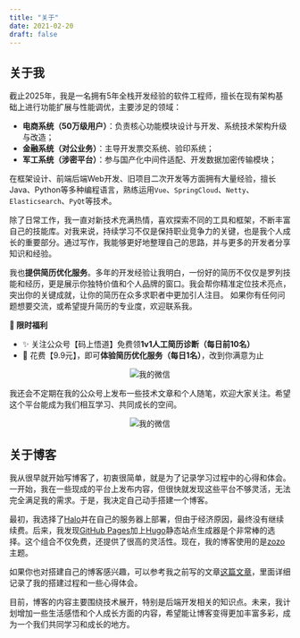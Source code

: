 ```yaml
---
title: "关于"
date: 2021-02-20
draft: false
---
```



## 关于我
截止2025年，我是一名拥有5年全栈开发经验的软件工程师，擅长在现有架构基础上进行功能扩展与性能调优，主要涉足的领域：
- **电商系统（50万级用户）**：负责核心功能模块设计与开发、系统技术架构升级与改造；
- **金融系统（对公业务）**：主导开发票交系统、验印系统；
- **军工系统（涉密平台）**：参与国产化中间件适配、开发数据加密传输模块；

在框架设计、前端后端Web开发、旧项目二次开发等方面拥有大量经验，擅长Java、Python等多种编程语言，熟练运用`Vue`、`SpringCloud`、`Netty`、`Elasticsearch`、`PyQt`等技术。

除了日常工作，我一直对新技术充满热情，喜欢探索不同的工具和框架，不断丰富自己的技能库。对我来说，持续学习不仅是保持职业竞争力的关键，也是我个人成长的重要部分。通过写作，我能够更好地整理自己的思路，并与更多的开发者分享知识和经验。

我也**提供简历优化服务**。多年的开发经验让我明白，一份好的简历不仅仅是罗列技能和经历，更是展示你独特价值和个人品牌的窗口。我会帮你精准定位技术亮点，突出你的关键成就，让你的简历在众多求职者中更加引人注目。
如果你有任何问题想要交流，或希望提升简历的专业度，欢迎联系我。


**🎁 限时福利**
- ✨ 关注公众号【码上悟道】免费领**1v1人工简历诊断（每日前10名）**
- 💼 花费【9.9元】，即可**体验简历优化服务（每日1名）**，改到你满意为止


<div style="text-align: center;">
    <img src="/posts/annex/images/essays/self微信.png" alt="我的微信" style="max-width: 33%; height: auto;">
</div>

我还会不定期在我的公众号上发布一些技术文章和个人随笔，欢迎大家关注。希望这个平台能成为我们相互学习、共同成长的空间。
<div style="text-align: center;">
    <img src="/posts/annex/images/essays/来点Java.png" alt="我的微信" style="max-width: 50%; height: auto;">
</div>

## 关于博客
我从很早就开始写博客了，初衷很简单，就是为了记录学习过程中的心得和体会。一开始，我在一些现成的平台上发布内容，但很快就发现这些平台不够灵活，无法完全满足我的需求。于是，我决定自己动手搭建一个博客。

最初，我选择了[Halo](https://gitee.com/halo-dev/halo)并在自己的服务器上部署，但由于经济原因，最终没有继续续费。后来，我发现[GitHub Pages](https://docs.github.com/zh/pages/getting-started-with-github-pages)加上[Hugo](https://gohugo.io)静态站点生成器是个非常棒的选择。这个组合不仅免费，还提供了很高的灵活性。现在，我的博客使用的是[zozo](https://github.com/varkai/hugo-theme-zozo)主题。

如果你也对搭建自己的博客感兴趣，可以参考我之前写的文章[这篇文章](/posts/essays/build-blog/)，里面详细记录了我的搭建过程和一些心得体会。

目前，博客的内容主要围绕技术展开，特别是后端开发相关的知识点。未来，我计划增加一些生活感悟和个人成长方面的内容，希望能让博客变得更加丰富多彩，成为一个我们共同学习和成长的地方。
